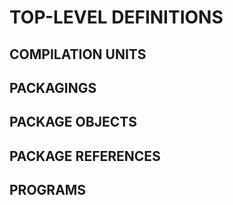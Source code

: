 # TOP-LEVEL DEFINITIONS
## COMPILATION UNITS
## PACKAGINGS
## PACKAGE OBJECTS
## PACKAGE REFERENCES
## PROGRAMS
